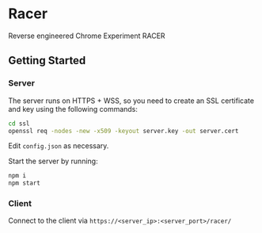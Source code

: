 # Racer
Reverse engineered Chrome Experiment RACER

## Getting Started

### Server
The server runs on HTTPS + WSS, so you need to create an SSL certificate and key using the following commands:

```sh
cd ssl
openssl req -nodes -new -x509 -keyout server.key -out server.cert
```

Edit `config.json` as necessary.

Start the server by running:
```sh
npm i
npm start
```

### Client

Connect to the client via `https://<server_ip>:<server_port>/racer/`
